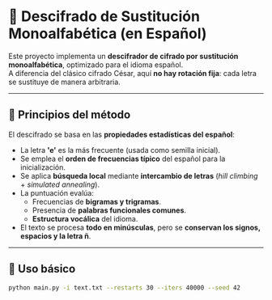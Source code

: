 # 🔐 Descifrado de Sustitución Monoalfabética (en Español)

Este proyecto implementa un **descifrador de cifrado por sustitución monoalfabética**, optimizado para el idioma español.  
A diferencia del clásico cifrado César, aquí **no hay rotación fija**: cada letra se sustituye de manera arbitraria.

---

## 🧠 Principios del método

El descifrado se basa en las **propiedades estadísticas del español**:

- La letra **'e'** es la más frecuente (usada como semilla inicial).  
- Se emplea el **orden de frecuencias típico** del español para la inicialización.  
- Se aplica **búsqueda local** mediante **intercambio de letras** (*hill climbing* + *simulated annealing*).  
- La puntuación evalúa:
  - Frecuencias de **bigramas y trigramas**.
  - Presencia de **palabras funcionales comunes**.
  - **Estructura vocálica** del idioma.  
- El texto se procesa **todo en minúsculas**, pero se **conservan los signos, espacios y la letra ñ**.

---

## 🧩 Uso básico

```bash
python main.py -i text.txt --restarts 30 --iters 40000 --seed 42
